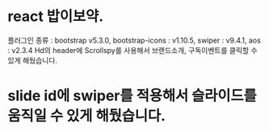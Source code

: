 # react 밥이보약.
플러그인 종류 : bootstrap v5.3.0, bootstrap-icons : v1.10.5, swiper : v9.4.1, aos : v2.3.4
Hd의 header에 Scrollspy를 사용해서 브랜드소개, 구독이벤트를 클릭할 수 있게 해뒀습니다.
# slide id에 swiper를 적용해서 슬라이드를 움직일 수 있게 해뒀습니다.
